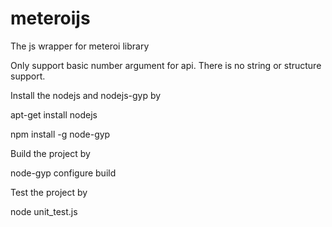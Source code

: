 meteroijs
=========

The js wrapper for meteroi library

Only support basic number argument for api. There is no string or structure support. 

Install the nodejs and nodejs-gyp by 

apt-get install nodejs

npm install -g node-gyp

Build the project by 

node-gyp configure build

Test the project by 

node unit_test.js
